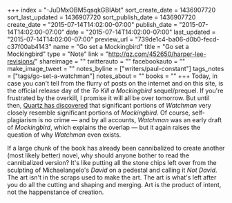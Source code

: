+++
index = "-JuDMxOBM5qsqkGBIAbt"
sort_create_date = 1436907720
sort_last_updated = 1436907720
sort_publish_date = 1436907720
create_date = "2015-07-14T14:02:00-07:00"
publish_date = "2015-07-14T14:02:00-07:00"
date = "2015-07-14T14:02:00-07:00"
last_updated = "2015-07-14T14:02:00-07:00"
preview_url = "739de1c4-ba06-d0b0-fecd-c37f00ab4143"
name = "Go set a Mockingbird"
title = "Go set a Mockingbird"
type = "Note"
link = "http://qz.com/452650/harper-lee-revisions/"
shareimage = ""
twitterauto = ""
facebookauto = ""
make_image_tweet = ""
notes_byline = ["writers/paul-constant"]
tags_notes = ["tags/go-set-a-watchman"]
notes_about = ""
books = ""
+++
Today, in case you can't tell from the flurry of posts on the internet and on this site, is the official release day of the *To Kill a Mockingbird* sequel/prequel. If you're frustrated by the overkill, I promise it will all be over tomorrow. But until then, [Quartz has discovered](http://qz.com/452650/harper-lee-revisions/) that significant portions of *Watchman* very closely resemble significant portions of *Mockingbird*. Of course, self-plagiarism is no crime — and by all accounts, *Watchman* was an early draft of *Mockingbird*, which explains the overlap — but it again raises the question of why *Watchman* even exists. 

If a large chunk of the book has already been cannibalized to create another (most likely better) novel, why should anyone bother to read the cannibalized version? It's like putting all the stone chips left over from the sculpting of Michaelangelo's *David* on a pedestal and calling it *Not David*. The art isn't in the scraps used to make the art. The art is what's left after you do all the cutting and shaping and merging. Art is the product of intent, not the happenstance of creation.